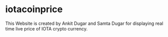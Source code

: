 # iotacoinprice
This Website is created by Ankit Dugar and Samta Dugar for displaying real time live price of IOTA crypto currency.
